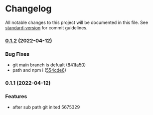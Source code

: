 # Changelog

All notable changes to this project will be documented in this file. See [standard-version](https://github.com/conventional-changelog/standard-version) for commit guidelines.

### [0.1.2](https://github.com/codestates/sw-repo-manager/compare/v0.1.1...v0.1.2) (2022-04-12)


### Bug Fixes

* git main branch is defualt ([841fa50](https://github.com/codestates/sw-repo-manager/commit/841fa500c7eb13c6353d2b5aad8253ff1fc48137))
* path and npm i ([554cde6](https://github.com/codestates/sw-repo-manager/commit/554cde6e2c9d24849ea9d13bd3f44473e108bcb4))

### 0.1.1 (2022-04-12)


### Features

* after sub path git inited 5675329
